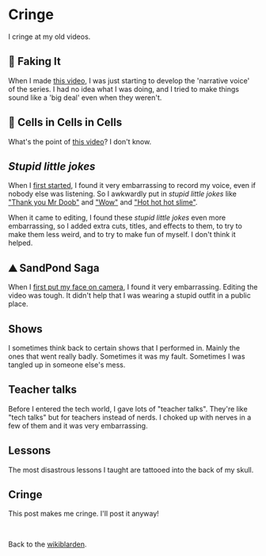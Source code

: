 # Cringe

I cringe at my old videos.

## 🤡 Faking It

When I made [this video](https://youtu.be/rlO993Jbqpo), I was just starting to develop the 'narrative voice' of the series. I had no idea what I was doing, and I tried to make things sound like a 'big deal' even when they weren't.

## 🦠 Cells in Cells in Cells

What's the point of [this video](https://youtu.be/gv40Z9tVjAI)? I don't know.

## *Stupid little jokes*

When I [first started](https://youtu.be/zLP4ZwudAKs), I found it very embarrassing to record my voice, even if nobody else was listening. So I awkwardly put in *stupid little jokes* like ["Thank you Mr Doob"](https://youtu.be/2Gi8fdvmvqY) and ["Wow"](https://youtu.be/2Gi8fdvmvqY) and ["Hot hot hot slime"](https://youtu.be/2Gi8fdvmvqY).

When it came to editing, I found these *stupid little jokes* even more embarrassing, so I added extra cuts, titles, and effects to them, to try to make them less weird, and to try to make fun of myself. I don't think it helped.

## ⛰️ SandPond Saga

When I [first put my face on camera](https://youtu.be/nER7-DVLEjA), I found it very embarrassing. Editing the video was tough. It didn't help that I was wearing a stupid outfit in a public place.

## Shows

I sometimes think back to certain shows that I performed in. Mainly the ones that went really badly. Sometimes it was my fault. Sometimes I was tangled up in someone else's mess.

## Teacher talks

Before I entered the tech world, I gave lots of "teacher talks". They're like "tech talks" but for teachers instead of nerds. I choked up with nerves in a few of them and it was very embarrassing.

## Lessons

The most disastrous lessons I taught are tattooed into the back of my skull.

## Cringe

This post makes me cringe. I'll post it anyway!

<br>

Back to the [wikiblarden](/wikiblogarden).
